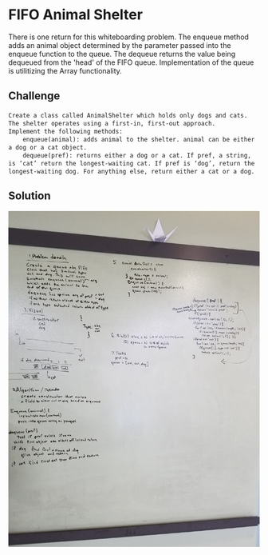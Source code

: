 # FIFO Animal Shelter
There is one return for this whiteboarding problem. The enqueue method adds an animal object determined by the parameter passed into the enqueue function to the queue. The dequeue returns the value being dequeued from the 'head' of the FIFO queue. Implementation of the queue is utilitizing the Array functionality.

## Challenge
    Create a class called AnimalShelter which holds only dogs and cats. The shelter operates using a first-in, first-out approach.
    Implement the following methods:
        enqueue(animal): adds animal to the shelter. animal can be either a dog or a cat object.
        dequeue(pref): returns either a dog or a cat. If pref, a string, is ‘cat’ return the longest-waiting cat. If pref is ‘dog’, return the longest-waiting dog. For anything else, return either a cat or a dog.

## Solution
![WhiteBoardImage](assets/401-WB12.jpg)